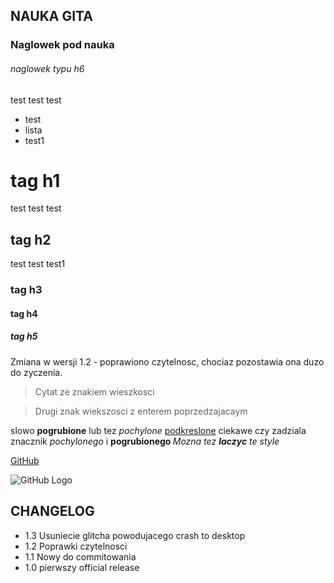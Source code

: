 ## NAUKA GITA
### Naglowek pod nauka
###### naglowek typu h6

test test test
- test
- lista
- test1
<h1> tag h1 </h1>
test test test
<h2> tag h2 </h2>
test test test1
<h3> tag h3 </h3>
<h4> tag h4 </h4>
<h5> tag h5 </h5>

Zmiana w wersji 1.2 - poprawiono czytelnosc, chociaz pozostawia ona duzo do zyczenia.

>Cytat ze znakiem wieszkosci

>Drugi znak wiekszosci  z enterem poprzedzajacaym

slowo **pogrubione** lub tez *pochylone* <u>podkreslone</u> ciekawe czy zadziala znacznik <i> pochylonego </i> i <b> pogrubionego </b>
_Mozna tez **laczyc** te style_

[GitHub](http://github.com)

![GitHub Logo](https://octodex.github.com/images/vinyltocat.png)

## CHANGELOG

- 1.3 Usuniecie glitcha powodujacego crash to desktop
- 1.2 Poprawki czytelnosci
- 1.1 Nowy do commitowania
- 1.0 pierwszy official release
